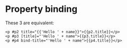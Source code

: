 # Property binding
These 3 are equivalent:
```javasct
<p #p2 title="{{'Hello ' + name}}">{{p2.title}}</p>
<p #p3 [title]="'Hello ' + name">{{p3.title}}</p>
<p #p4 bind-title="'Hello ' + name">{{p4.title}}</p>
```
